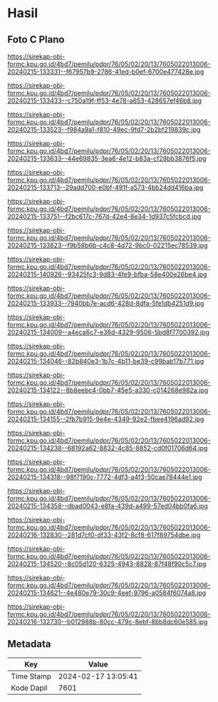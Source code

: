 # Hasil

## Foto C Plano

https://sirekap-obj-formc.kpu.go.id/4bd7/pemilu/pdpr/76/05/02/20/13/7605022013006-20240215-133331--f67957b9-2786-41ed-b0ef-6700e477428e.jpg

https://sirekap-obj-formc.kpu.go.id/4bd7/pemilu/pdpr/76/05/02/20/13/7605022013006-20240215-133433--c750a19f-ff53-4e78-a653-428657ef46b8.jpg

https://sirekap-obj-formc.kpu.go.id/4bd7/pemilu/pdpr/76/05/02/20/13/7605022013006-20240215-133523--f984a9a1-f810-49ec-9fd7-2b2bf219839c.jpg

https://sirekap-obj-formc.kpu.go.id/4bd7/pemilu/pdpr/76/05/02/20/13/7605022013006-20240215-133633--44e69835-3ea6-4e12-b83a-cf28bb3876f5.jpg

https://sirekap-obj-formc.kpu.go.id/4bd7/pemilu/pdpr/76/05/02/20/13/7605022013006-20240215-133713--29add700-e0bf-491f-a573-4bb24dd416ba.jpg

https://sirekap-obj-formc.kpu.go.id/4bd7/pemilu/pdpr/76/05/02/20/13/7605022013006-20240215-133751--f2bc617c-767d-42e4-8e34-1d937c5fcbcd.jpg

https://sirekap-obj-formc.kpu.go.id/4bd7/pemilu/pdpr/76/05/02/20/13/7605022013006-20240215-133823--f9b58b6b-c4c8-4d72-9bc0-02215ec78539.jpg

https://sirekap-obj-formc.kpu.go.id/4bd7/pemilu/pdpr/76/05/02/20/13/7605022013006-20240215-140926--93425fc3-9d83-4fe9-bfba-58e400e26be4.jpg

https://sirekap-obj-formc.kpu.go.id/4bd7/pemilu/pdpr/76/05/02/20/13/7605022013006-20240215-133933--7940bb7e-acd6-428d-8dfa-5fe1db4251d9.jpg

https://sirekap-obj-formc.kpu.go.id/4bd7/pemilu/pdpr/76/05/02/20/13/7605022013006-20240215-134009--a4eca6c7-e36d-4329-9506-5bd8f7700392.jpg

https://sirekap-obj-formc.kpu.go.id/4bd7/pemilu/pdpr/76/05/02/20/13/7605022013006-20240215-134046--82b840e3-1b7c-4b11-be39-c99bab17b771.jpg

https://sirekap-obj-formc.kpu.go.id/4bd7/pemilu/pdpr/76/05/02/20/13/7605022013006-20240215-134122--8b8eebc4-0bb7-45e5-a330-c014268e982a.jpg

https://sirekap-obj-formc.kpu.go.id/4bd7/pemilu/pdpr/76/05/02/20/13/7605022013006-20240215-134155--2fb7b915-9e4e-4349-92e2-fbee4196ad92.jpg

https://sirekap-obj-formc.kpu.go.id/4bd7/pemilu/pdpr/76/05/02/20/13/7605022013006-20240215-134238--68192a62-8832-4c85-8852-cd0f01706d64.jpg

https://sirekap-obj-formc.kpu.go.id/4bd7/pemilu/pdpr/76/05/02/20/13/7605022013006-20240215-134318--98f7190c-7772-4df3-a4f3-50cae78444e1.jpg

https://sirekap-obj-formc.kpu.go.id/4bd7/pemilu/pdpr/76/05/02/20/13/7605022013006-20240215-134358--dbad0043-e8fa-439d-a499-57ed04bb0fa6.jpg

https://sirekap-obj-formc.kpu.go.id/4bd7/pemilu/pdpr/76/05/02/20/13/7605022013006-20240216-132830--281d7cf0-df33-43f2-8cf8-617f89754dbe.jpg

https://sirekap-obj-formc.kpu.go.id/4bd7/pemilu/pdpr/76/05/02/20/13/7605022013006-20240215-134520--8c05d120-6325-4943-8828-87f48f90c5c7.jpg

https://sirekap-obj-formc.kpu.go.id/4bd7/pemilu/pdpr/76/05/02/20/13/7605022013006-20240215-134621--4e480e79-30c9-4eef-9796-a0584f6074a8.jpg

https://sirekap-obj-formc.kpu.go.id/4bd7/pemilu/pdpr/76/05/02/20/13/7605022013006-20240216-132730--b012988b-80cc-479c-8ebf-8bb8dc60e585.jpg


## Metadata

| Key        | Value               |
| ---------- | ------------------- |
| Time Stamp | 2024-02-17 13:05:41 |
| Kode Dapil | 7601                |



